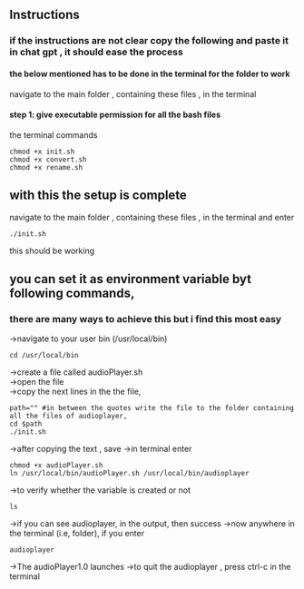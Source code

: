 ## Instructions
### if the instructions are not clear copy the following and paste it in chat gpt , it should ease the process
#### the below mentioned has to be done in the terminal for the folder to work

navigate to the main folder , containing these files , in the terminal

#### step 1: give executable permission for all the bash files


the terminal commands
```
chmod +x init.sh 
chmod +x convert.sh
chmod +x rename.sh
```

## with this the setup is complete


navigate to the main folder , containing these files , in the terminal
and enter
```
./init.sh

```
this should be working


## you can set it as environment variable byt following commands,

### there are many ways to achieve this but i find this most easy

\->navigate to your user bin (/usr/local/bin)  
```
cd /usr/local/bin
```
\->create a file called audioPlayer.sh  
\->open the file  
\->copy the next lines in the the file,  
```
path="" #in between the quotes write the file to the folder containing all the files of audioplayer,
cd $path
./init.sh
```
->after copying the text , save
->in terminal enter
```
chmod +x audioPlayer.sh
ln /usr/local/bin/audioPlayer.sh /usr/local/bin/audioplayer
```
->to verify whether the variable is created or not 
```
ls
```
->if you can see audioplayer, in the output, then success
->now anywhere in the terminal (i.e, folder), if you enter 
```
audioplayer
```
->The audioPlayer1.0 launches
->to quit the audioplayer , press ctrl-c in the terminal

